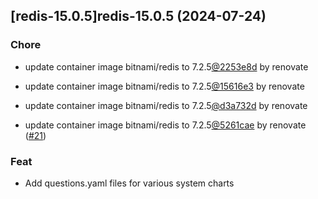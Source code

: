 

## [redis-15.0.5]redis-15.0.5 (2024-07-24)

### Chore



- update container image bitnami/redis to 7.2.5[@2253e8d](https://github.com/2253e8d) by renovate

- update container image bitnami/redis to 7.2.5[@15616e3](https://github.com/15616e3) by renovate

- update container image bitnami/redis to 7.2.5[@d3a732d](https://github.com/d3a732d) by renovate

- update container image bitnami/redis to 7.2.5[@5261cae](https://github.com/5261cae) by renovate ([#21](https://github.com/truecharts/charts/issues/21))

### Feat



- Add questions.yaml files for various system charts